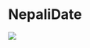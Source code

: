 # NepaliDate
[![](https://jitpack.io/v/Pitam-Poudel/NepaliDate.svg)](https://jitpack.io/#Pitam-Poudel/NepaliDate)
